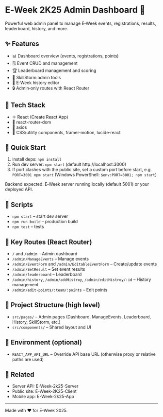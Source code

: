 # E‑Week 2K25 Admin Dashboard 🚀

Powerful web admin panel to manage E‑Week events, registrations, results, leaderboard, history, and more.

## ✨ Features
- 📊 Dashboard overview (events, registrations, points)
- 🗓️ Event CRUD and management
- 🏆 Leaderboard management and scoring
- 🧠 SkillStorm admin tools
- 📰 E‑Week history editor
- 🔒 Admin‑only routes with React Router

## 🧰 Tech Stack
- ⚛️ React (Create React App)
- 🧭 react-router-dom
- 📡 axios
- 🎨 CSS/utility components, framer‑motion, lucide‑react

## 🚀 Quick Start
1) Install deps: `npm install`
2) Run dev server: `npm start` (default http://localhost:3000)
3) If port clashes with the public site, set a custom port before start, e.g. `PORT=3001 npm start` (Windows PowerShell: `$env:PORT=3001; npm start`)

Backend expected: E‑Week server running locally (default 5001) or your deployed API.

## 🔧 Scripts
- `npm start` – start dev server
- `npm run build` – production build
- `npm test` – tests

## 📁 Key Routes (React Router)
- `/` and `/admin` – Admin dashboard
- `/admin/ManageEvents` – Manage events
- `/admin/EventForm` and `/admin/EditableEventForm` – Create/update events
- `/admin/SetResult` – Set event results
- `/admin/leaderboard` – Leaderboard
- `/admin/history`, `/admin/addHistroy`, `/admin/editHistroy/:id` – History management
- `/admin/edit-points/:team/:points` – Edit points

## 🧩 Project Structure (high level)
- `src/pages/` – Admin pages (Dashboard, ManageEvents, Leaderboard, History, SkillStorm, etc.)
- `src/components/` – Shared layout and UI

## 🔐 Environment (optional)
- `REACT_APP_API_URL` – Override API base URL (otherwise proxy or relative paths are used)

## 🤝 Related
- Server API: E-Week-2k25-Server
- Public site: E-Week-2K25-Client
- Mobile app: E-Week-2k25-App

---
Made with ❤️ for E‑Week 2025.

